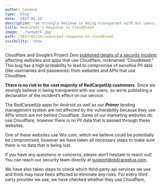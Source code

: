 ```yaml
---
author: Sandeep
type: 'blog'
date: '2017-02-24'
description: 'we strongly believe in being transparent with our users, so we’re publishing a declaration of the incident’s effect on our service.'
title: RedCarpet's Response to Cloudbleed
image: './network.jpg'
path: /2017/02/24/redcarpet-response-to-cloudbleed
visibility: 'show'
---
```


Cloudflare and Google’s Project Zero [published details of a security incident](https://blog.cloudflare.com/incident-report-on-memory-leak-caused-by-Cloudflare-parser-bug/) affecting websites and apps that use Cloudflare, nicknamed “Cloudbleed.” This bug has a high probability to lead to compromise of sensitive PII data (like usernames and passwords) from websites and APIs that use Cloudflare.

**There is no risk to the vast majority of RedCarpetUp customers**. Since we strongly believe in being transparent with our users, so we’re publishing a declaration of the incident’s effect on our service.

The RedCarpetUp apps for Android as well as our **_Primer_** lending management system are not affected by the vulnerability because they use APIs which are not behind Cloudflare. Some of our marketing websites do use Cloudflare, however there is no PII data that is passed through these websites.

One of these websites use Wix.com, which we believe could be potentially be compromised, however we have taken all necessary steps to make sure there is no data that is being lost.

If you have any questions or concerns, please don’t hesitate to reach out! You can reach our security team directly at support@redcarpetup.com.

We have also taken steps to check which third-party api services we use and think may have been affected to eliminate any risks. For every third party provider we use, we have checked whether they use Cloudflare,
